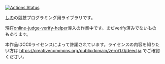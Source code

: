 [![Actions Status](https://github.com/shino-sky/cp-lib/workflows/verify/badge.svg)](https://github.com/shino-sky/cp-lib/actions)

[しの](https://twitter.com/shino_skycrew)の競技プログラミング用ライブラリです。

現在[online-judge-verify-helper](https://github.com/kmyk/online-judge-verify-helper)導入の作業中です。まだverify済みでないものもあります。

本作品はCC0ライセンスによって許諾されています。ライセンスの内容を知りたい方は https://creativecommons.org/publicdomain/zero/1.0/deed.ja でご確認ください。
